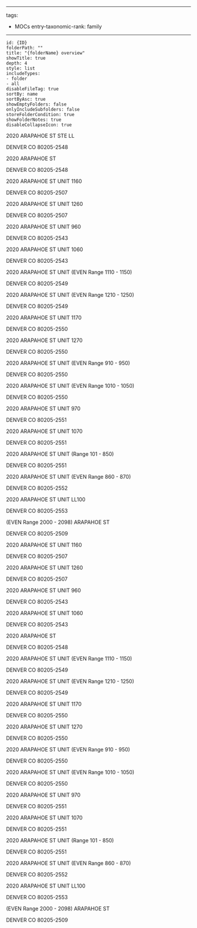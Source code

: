 
---
tags:
- MOCs
entry-taxonomic-rank: family
---
```folder-overview
id: {ID}
folderPath: ""
title: "{folderName} overview"
showTitle: true
depth: 4
style: list
includeTypes:
- folder
- all
disableFileTag: true
sortBy: name
sortByAsc: true
showEmptyFolders: false
onlyIncludeSubfolders: false
storeFolderCondition: true
showFolderNotes: true
disableCollapseIcon: true
```
2020 ARAPAHOE ST STE LL

DENVER CO 80205-2548

2020 ARAPAHOE ST

DENVER CO 80205-2548

2020 ARAPAHOE ST UNIT 1160

DENVER CO 80205-2507

2020 ARAPAHOE ST UNIT 1260

DENVER CO 80205-2507

2020 ARAPAHOE ST UNIT 960

DENVER CO 80205-2543

2020 ARAPAHOE ST UNIT 1060

DENVER CO 80205-2543

2020 ARAPAHOE ST UNIT (EVEN Range 1110 - 1150)

DENVER CO 80205-2549

2020 ARAPAHOE ST UNIT (EVEN Range 1210 - 1250)

DENVER CO 80205-2549

2020 ARAPAHOE ST UNIT 1170

DENVER CO 80205-2550

2020 ARAPAHOE ST UNIT 1270

DENVER CO 80205-2550

2020 ARAPAHOE ST UNIT (EVEN Range 910 - 950)

DENVER CO 80205-2550

2020 ARAPAHOE ST UNIT (EVEN Range 1010 - 1050)

DENVER CO 80205-2550

2020 ARAPAHOE ST UNIT 970

DENVER CO 80205-2551

2020 ARAPAHOE ST UNIT 1070

DENVER CO 80205-2551

2020 ARAPAHOE ST UNIT (Range 101 - 850)

DENVER CO 80205-2551

2020 ARAPAHOE ST UNIT (EVEN Range 860 - 870)

DENVER CO 80205-2552

2020 ARAPAHOE ST UNIT LL100

DENVER CO 80205-2553

(EVEN Range 2000 - 2098) ARAPAHOE ST

DENVER CO 80205-2509

2020 ARAPAHOE ST UNIT 1160

DENVER CO 80205-2507

2020 ARAPAHOE ST UNIT 1260

DENVER CO 80205-2507

2020 ARAPAHOE ST UNIT 960

DENVER CO 80205-2543

2020 ARAPAHOE ST UNIT 1060

DENVER CO 80205-2543

2020 ARAPAHOE ST

DENVER CO 80205-2548

2020 ARAPAHOE ST UNIT (EVEN Range 1110 - 1150)

DENVER CO 80205-2549

2020 ARAPAHOE ST UNIT (EVEN Range 1210 - 1250)

DENVER CO 80205-2549

2020 ARAPAHOE ST UNIT 1170

DENVER CO 80205-2550

2020 ARAPAHOE ST UNIT 1270

DENVER CO 80205-2550

2020 ARAPAHOE ST UNIT (EVEN Range 910 - 950)

DENVER CO 80205-2550

2020 ARAPAHOE ST UNIT (EVEN Range 1010 - 1050)

DENVER CO 80205-2550

2020 ARAPAHOE ST UNIT 970

DENVER CO 80205-2551

2020 ARAPAHOE ST UNIT 1070

DENVER CO 80205-2551

2020 ARAPAHOE ST UNIT (Range 101 - 850)

DENVER CO 80205-2551

2020 ARAPAHOE ST UNIT (EVEN Range 860 - 870)

DENVER CO 80205-2552

2020 ARAPAHOE ST UNIT LL100

DENVER CO 80205-2553

(EVEN Range 2000 - 2098) ARAPAHOE ST

DENVER CO 80205-2509